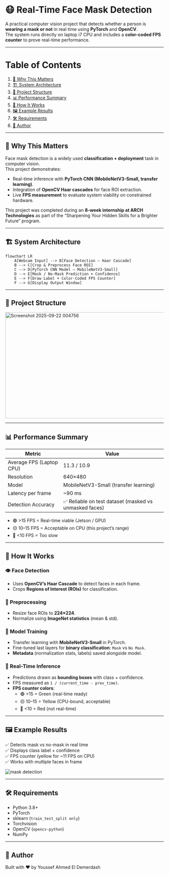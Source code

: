 # 😷 Real-Time Face Mask Detection

A practical computer vision project that detects whether a person is **wearing a mask or not** in real time using **PyTorch** and **OpenCV**.  
The system runs directly on laptop i7 CPU and includes a **color-coded FPS counter** to prove real-time performance.

---

# Table of Contents

1. [🚀 Why This Matters](#why-this-matters)  
2. [🏗️ System Architecture](#system-architecture)
3. [📁 Project Structure](#project-structure)
4. [📊 Performance Summary](#performance-summary)  
5. [🔧 How It Works](#how-it-works)  
6. [🖼️ Example Results](#example-results)  
7. [🛠️ Requirements](#requirements)  
8. [👤 Author](#author)  

---

## 🚀 Why This Matters <a name="why-this-matters"></a>
Face mask detection is a widely used **classification + deployment** task in computer vision.  
This project demonstrates:
- Real-time inference with **PyTorch CNN (MobileNetV3-Small, transfer learning)**.  
- Integration of **OpenCV Haar cascades** for face ROI extraction.  
- Live **FPS measurement** to evaluate system viability on constrained hardware.  

This project was completed during an **8-week internship at ARCH Technologies** as part of the “Sharpening Your Hidden Skills for a Brighter Future” program.

---

## 🏗️ System Architecture <a name="system-architecture"></a>
```mermaid
flowchart LR
    A[Webcam Input] --> B[Face Detection — Haar Cascade]
    B --> C[Crop & Preprocess Face ROI]
    C --> D[PyTorch CNN Model — MobileNetV3-Small]
    D --> E[Mask / No-Mask Prediction + Confidence]
    E --> F[Draw Label + Color-Coded FPS Counter]
    F --> G[Display Output Window]
```

---

## 📁 Project Structure <a name ="project-structure"></a>
<img width="857" height="336" alt="Screenshot 2025-09-22 004756" src="https://github.com/user-attachments/assets/a7b10a23-4a91-4650-94bd-326e0c9019f0" />

---

## 📊 Performance Summary <a name="performance-summary"></a>

| Metric                     | Value                          |
|----------------------------|--------------------------------|
| Average FPS (Laptop CPU)   | 11.3 / 10.9                    |
| Resolution                 | 640×480                        |
| Model                      | MobileNetV3-Small (transfer learning) |
| Latency per frame          | ~90 ms                         |
| Detection Accuracy         | ✅ Reliable on test dataset (masked vs unmasked faces) |

- 🟢 >15 FPS = Real-time viable (Jetson / GPU)  
- 🟡 10–15 FPS = Acceptable on CPU (this project’s range)  
- 🔴 <10 FPS = Too slow  

---

## 🔧 How It Works <a name="how-it-works"></a>

### 👁️ Face Detection
- Uses **OpenCV’s Haar Cascade** to detect faces in each frame.
- Crops **Regions of Interest (ROIs)** for classification.

### 🧹 Preprocessing
- Resize face ROIs to **224×224**.
- Normalize using **ImageNet statistics** (mean & std).

### 🧠 Model Training
- Transfer learning with **MobileNetV3-Small** in PyTorch.
- Fine-tuned last layers for **binary classification**: `Mask` vs `No Mask`.
- **Metadata** (normalization stats, labels) saved alongside model.

### 🚀 Real-Time Inference
- Predictions drawn as **bounding boxes** with class + confidence.
- FPS measured as `1 / (current_time - prev_time)`.
- **FPS counter colors**:
  - 🟢 >15 = Green (real-time ready)
  - 🟡 10–15 = Yellow (CPU-bound, acceptable)
  - 🔴 <10 = Red (not real-time)

---

## 🖼️ Example Results <a name="example-results"></a>

✅ Detects mask vs no-mask in real time  
✅ Displays class label + confidence  
✅ FPS counter (yellow for ~11 FPS on CPU)  
✅ Works with multiple faces in frame  

![mask detection](https://github.com/user-attachments/assets/957a3823-a429-4739-8602-190cb54cc1af)

---

## 🛠️ Requirements <a name="requirements"></a>

- Python 3.8+
- PyTorch
- sklearn (`train_test_split only`)
- Torchvision
- OpenCV (`opencv-python`)
- NumPy

---

## 👤 Author <a name="author"></a>
Built with ❤️ by Youssef Ahmed El Demerdash

